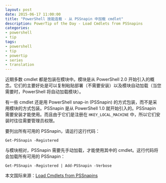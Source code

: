 ```yaml
---
layout: post
date: 2015-06-17 11:00:00
title: "PowerShell 技能连载 - 从 PSSnapin 中加载 cmdlet"
description: PowerTip of the Day - Load Cmdlets from PSSnapins
categories:
- powershell
- tip
tags:
- powershell
- tip
- powertip
- series
- translation
---
```

近期多数 cmdlet 都是包装在模块中。模块是从 PowerShell 2.0 开始引入的概念。它们的主要好处是可以复制粘贴部署（不需要安装）以及模块自动加载（当您需要时，PowerShell 将自动加载模块）。

有一些 cmdlet 还是用 PowerShell snap-in (PSSnapin) 的方式包装，而不是采用模块的方式包装。PSSnapin 是从 PowerShell 1.0 就开始引入的。PSSnapin 需要安装才能使用。而且由于它们是注册在 `HKEY_LOCAL_MACHINE` 中，所以它们安装时往往需要管理员权限。

要列出所有可用的 PSSnapin，请运行这行代码：

    Get-PSSnapin -Registered

与模块相对，PSSnapin 需要先手动加载，才能使用其中的 cmdlet。这行代码将会加载所有可用的 PSSnapin：

    Get-PSSnapin -Registered | Add-PSSnapin -Verbose

<!--more-->
本文国际来源：[Load Cmdlets from PSSnapins](http://community.idera.com/powershell/powertips/b/tips/posts/load-cmdlets-from-pssnapins)
